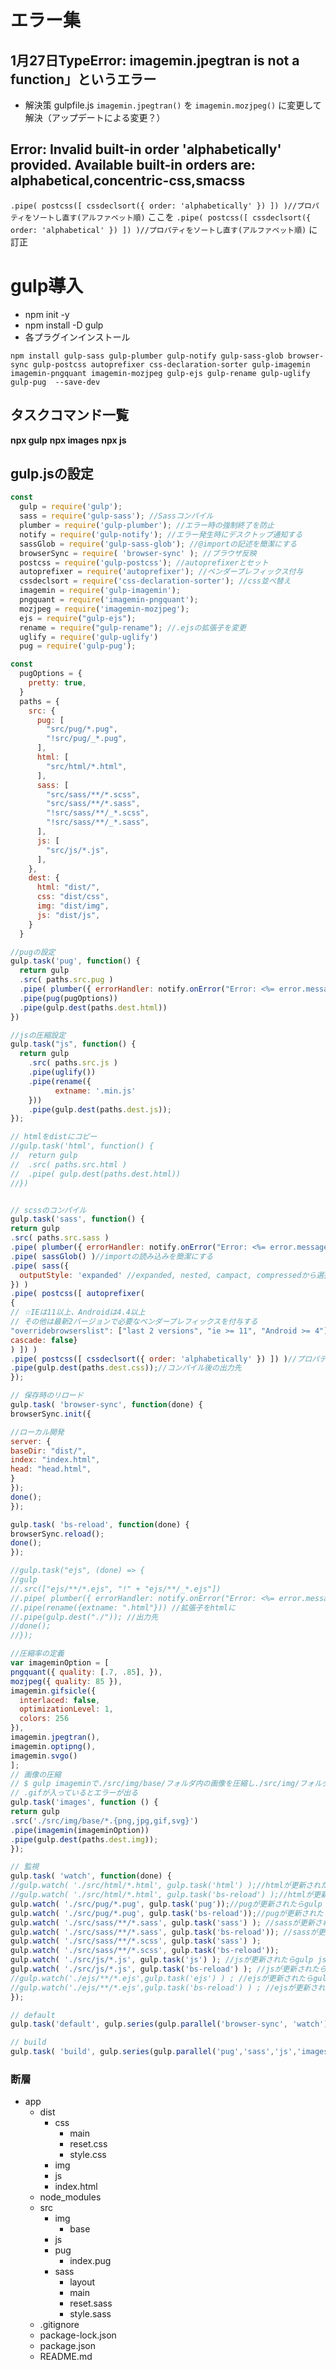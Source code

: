 # エラー集
## 1月27日TypeError: imagemin.jpegtran is not a function」というエラー
- 解決策
gulpfile.js
`imagemin.jpegtran()`
を
`imagemin.mozjpeg()`
に変更して解決（アップデートによる変更？）
## Error: Invalid built-in order 'alphabetically' provided. Available built-in orders are: alphabetical,concentric-css,smacss
`.pipe( postcss([ cssdeclsort({ order: 'alphabetically' }) ]) )//プロパティをソートし直す(アルファベット順)`
ここを
`.pipe( postcss([ cssdeclsort({ order: 'alphabetical' }) ]) )//プロパティをソートし直す(アルファベット順)`
に訂正
# gulp導入
- npm init -y
- npm install -D gulp
- 各プラグインインストール
```
npm install gulp-sass gulp-plumber gulp-notify gulp-sass-glob browser-sync gulp-postcss autoprefixer css-declaration-sorter gulp-imagemin imagemin-pngquant imagemin-mozjpeg gulp-ejs gulp-rename gulp-uglify gulp-pug  --save-dev
```
## タスクコマンド一覧
**npx gulp**
**npx images**
**npx js**

## gulp.jsの設定
```js
const
  gulp = require('gulp');
  sass = require('gulp-sass'); //Sassコンパイル
  plumber = require('gulp-plumber'); //エラー時の強制終了を防止
  notify = require('gulp-notify'); //エラー発生時にデスクトップ通知する
  sassGlob = require('gulp-sass-glob'); //@importの記述を簡潔にする
  browserSync = require( 'browser-sync' ); //ブラウザ反映
  postcss = require('gulp-postcss'); //autoprefixerとセット
  autoprefixer = require('autoprefixer'); //ベンダープレフィックス付与
  cssdeclsort = require('css-declaration-sorter'); //css並べ替え
  imagemin = require('gulp-imagemin');
  pngquant = require('imagemin-pngquant');
  mozjpeg = require('imagemin-mozjpeg');
  ejs = require("gulp-ejs");
  rename = require("gulp-rename"); //.ejsの拡張子を変更
  uglify = require('gulp-uglify')
  pug = require('gulp-pug');

const
  pugOptions = {
    pretty: true,
  }
  paths = {
    src: {
      pug: [
        "src/pug/*.pug",
        "!src/pug/_*.pug",
      ],
      html: [
        "src/html/*.html",
      ],
      sass: [
        "src/sass/**/*.scss",
        "src/sass/**/*.sass",
        "!src/sass/**/_*.scss",
        "!src/sass/**/_*.sass",
      ],
      js: [
        "src/js/*.js",
      ],
    },
    dest: {
      html: "dist/",
      css: "dist/css",
      img: "dist/img",
      js: "dist/js",
    }
  }

//pugの設定
gulp.task('pug', function() {
  return gulp
  .src( paths.src.pug )
  .pipe( plumber({ errorHandler: notify.onError("Error: <%= error.message %>") }) )//エラーチェック
  .pipe(pug(pugOptions))
  .pipe(gulp.dest(paths.dest.html))
})

//jsの圧縮設定
gulp.task("js", function() {
  return gulp
    .src( paths.src.js )
    .pipe(uglify())
    .pipe(rename({
          extname: '.min.js'
    }))
    .pipe(gulp.dest(paths.dest.js));
});

// htmlをdistにコピー
//gulp.task('html', function() {
//  return gulp
//  .src( paths.src.html )
//  .pipe( gulp.dest(paths.dest.html))
//})


// scssのコンパイル
gulp.task('sass', function() {
return gulp
.src( paths.src.sass )
.pipe( plumber({ errorHandler: notify.onError("Error: <%= error.message %>") }) )//エラーチェック
.pipe( sassGlob() )//importの読み込みを簡潔にする
.pipe( sass({
  outputStyle: 'expanded' //expanded, nested, campact, compressedから選択
}) )
.pipe( postcss([ autoprefixer(
{
// ☆IEは11以上、Androidは4.4以上
// その他は最新2バージョンで必要なベンダープレフィックスを付与する
"overridebrowserslist": ["last 2 versions", "ie >= 11", "Android >= 4"],
cascade: false}
) ]) )
.pipe( postcss([ cssdeclsort({ order: 'alphabetically' }) ]) )//プロパティをソートし直す(アルファベット順)
.pipe(gulp.dest(paths.dest.css));//コンパイル後の出力先
});

// 保存時のリロード
gulp.task( 'browser-sync', function(done) {
browserSync.init({

//ローカル開発
server: {
baseDir: "dist/",
index: "index.html",
head: "head.html",
}
});
done();
});

gulp.task( 'bs-reload', function(done) {
browserSync.reload();
done();
});

//gulp.task("ejs", (done) => {
//gulp
//.src(["ejs/**/*.ejs", "!" + "ejs/**/_*.ejs"])
//.pipe( plumber({ errorHandler: notify.onError("Error: <%= error.message %>") }) )//エラーチェック
//.pipe(rename({extname: ".html"})) //拡張子をhtmlに
//.pipe(gulp.dest("./")); //出力先
//done();
//});

//圧縮率の定義
var imageminOption = [
pngquant({ quality: [.7, .85], }),
mozjpeg({ quality: 85 }),
imagemin.gifsicle({
  interlaced: false,
  optimizationLevel: 1,
  colors: 256
}),
imagemin.jpegtran(),
imagemin.optipng(),
imagemin.svgo()
];
// 画像の圧縮
// $ gulp imageminで./src/img/base/フォルダ内の画像を圧縮し./src/img/フォルダへ
// .gifが入っているとエラーが出る
gulp.task('images', function () {
return gulp
.src('./src/img/base/*.{png,jpg,gif,svg}')
.pipe(imagemin(imageminOption))
.pipe(gulp.dest(paths.dest.img));
});

// 監視
gulp.task( 'watch', function(done) {
//gulp.watch( './src/html/*.html', gulp.task('html') );//htmlが更新されたらgulp htmlを実行
//gulp.watch( './src/html/*.html', gulp.task('bs-reload') );//htmlが更新されたらbs-relaodを実行
gulp.watch( './src/pug/*.pug', gulp.task('pug'));//pugが更新されたらgulp pugを実行
gulp.watch( './src/pug/*.pug', gulp.task('bs-reload'));//pugが更新されたらbs-relaodを実行
gulp.watch( './src/sass/**/*.sass', gulp.task('sass') ); //sassが更新されたらgulp sassを実行
gulp.watch( './src/sass/**/*.sass', gulp.task('bs-reload')); //sassが更新されたらbs-reloadを実行
gulp.watch( './src/sass/**/*.scss', gulp.task('sass') );
gulp.watch( './src/sass/**/*.scss', gulp.task('bs-reload'));
gulp.watch( './src/js/*.js', gulp.task('js') ); //jsが更新されたらgulp jsを実行
gulp.watch( './src/js/*.js', gulp.task('bs-reload') ); //jsが更新されたらbs-relaodを実行
//gulp.watch('./ejs/**/*.ejs',gulp.task('ejs') ) ; //ejsが更新されたらgulp-ejsを実行
//gulp.watch('./ejs/**/*.ejs',gulp.task('bs-reload') ) ; //ejsが更新されたらbs-reloadを実行
});

// default
gulp.task('default', gulp.series(gulp.parallel('browser-sync', 'watch')));

// build
gulp.task( 'build', gulp.series(gulp.parallel('pug','sass','js','images')));
```

### 断層
- app
    - dist
      - css
        - main
        - reset.css
        - style.css
      - img
      - js
      - index.html
    - node_modules
    - src
      - img
        - base
      - js
      - pug
        - index.pug
      - sass
        - layout
        - main
        - reset.sass
        - style.sass
    - .gitignore
    - package-lock.json
    - package.json
    - README.md

